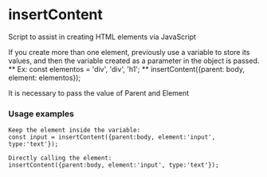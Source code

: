 # insertContent
Script to assist in creating HTML elements via JavaScript

If you create more than one element, previously use a variable to store its values,
and then the variable created as a parameter in the object is passed. 
** Ex: const elementos = 'div', 'div', 'h1';
** insertContent({parent: body, element: elementos});

It is necessary to pass the value of Parent and Element 


### Usage examples

    Keep the element inside the variable: 
    const input = insertContent({parent:body, element:'input', type:'text'});
    
    Directly calling the element:
    insertContent({parent:body, element:'input', type:'text'});